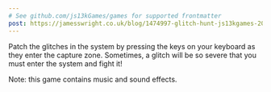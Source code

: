 ```yaml
---
# See github.com/js13kGames/games for supported frontmatter
post: https://jamesswright.co.uk/blog/1474997-glitch-hunt-js13kgames-2016
---
```

Patch the glitches in the system by pressing the keys on your keyboard as they enter the capture zone. Sometimes, a glitch will be so severe that you must enter the system and fight it!

Note: this game contains music and sound effects.